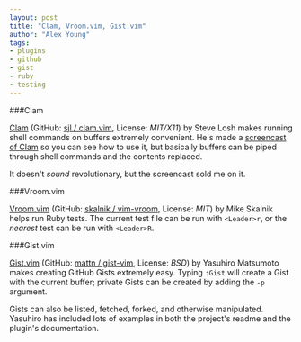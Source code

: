 ```yaml
---
layout: post
title: "Clam, Vroom.vim, Gist.vim"
author: "Alex Young"
tags: 
- plugins
- github
- gist
- ruby
- testing
---
```


###Clam

[Clam](http://www.vim.org/scripts/script.php?script_id=4000) (GitHub: [sjl / clam.vim](https://github.com/sjl/clam.vim), License: _MIT/X11_) by Steve Losh makes running shell commands on buffers extremely convenient.  He's made a [screencast of Clam](http://www.screenr.com/2Z18) so you can see how to use it, but basically buffers can be piped through shell commands and the contents replaced.

It doesn't _sound_ revolutionary, but the screencast sold me on it.

###Vroom.vim

[Vroom.vim](http://www.vim.org/scripts/script.php?script_id=3995) (GitHub: [skalnik / vim-vroom](https://github.com/skalnik/vim-vroom), License: _MIT_) by Mike Skalnik helps run Ruby tests.  The current test file can be run with `<Leader>r`, or the _nearest_ test can be run with `<Leader>R`.

###Gist.vim

[Gist.vim](http://www.vim.org/scripts/script.php?script_id=2423) (GitHub: [mattn / gist-vim](https://github.com/mattn/gist-vim), License: _BSD_) by Yasuhiro Matsumoto makes creating GitHub Gists extremely easy.  Typing `:Gist` will create a Gist with the current buffer; private Gists can be created by adding the `-p` argument.

Gists can also be listed, fetched, forked, and otherwise manipulated.  Yasuhiro has included lots of examples in both the project's readme and the plugin's documentation.
